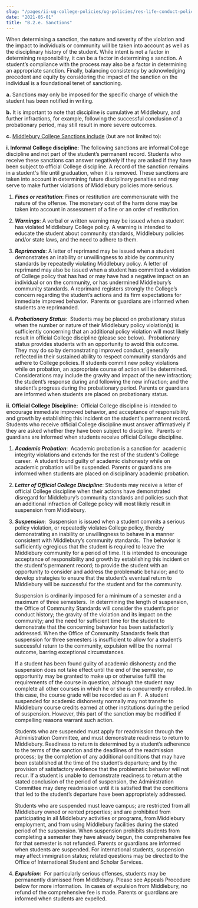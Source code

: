 ```yaml
---
slug: "/pages/ii-ug-college-policies/ug-policies/res-life-conduct-policies/b-2-e-sanctions"
date: "2021-05-01"
title: "B.2.e. Sanctions"
---
```


When determining a sanction, the nature and severity of the violation and the impact to individuals or community will be taken into account as well as the disciplinary history of the student. While intent is not a factor in determining responsibility, it can be a factor in determining a sanction. A student’s compliance with the process may also be a factor in determining an appropriate sanction. Finally, balancing consistency by acknowledging precedent and equity by considering the impact of the sanction on the individual is a foundational tenet of sanctioning.

**a.** Sanctions may only be imposed for the specific charge of which the student has been notified in writing.

**b.** It is important to note that discipline is cumulative at Middlebury, and further infractions, for example, following the successful conclusion of a probationary period, may still result in more severe outcomes.

**c.** <span style="text-decoration:underline">Middlebury College Sanctions include</span> (but are not limited to):

**i. Informal College discipline:** The following sanctions are informal College discipline and not part of the student’s permanent record. Students who receive these sanctions can answer negatively if they are asked if they have been subject to official College discipline. A record of the sanction remains in a student's file until graduation, when it is removed. These sanctions are taken into account in determining future disciplinary penalties and may serve to make further violations of Middlebury policies more serious.

1.  **_Fines or restitution_**: Fines or restitution are commensurate with the nature of the offense. The monetary cost of the harm done may be taken into account in assessment of a fine or an order of restitution.  

2.  **_Warnings_**: A verbal or written warning may be issued when a student has violated Middlebury College policy. A warning is intended to educate the student about community standards, Middlebury policies and/or state laws, and the need to adhere to them.  

3.  **_Reprimands_**: A letter of reprimand may be issued when a student demonstrates an inability or unwillingness to abide by community standards by repeatedly violating Middlebury policy. A letter of reprimand may also be issued when a student has committed a violation of College policy that has had or may have had a negative impact on an individual or on the community, or has undermined Middlebury’s community standards. A reprimand registers strongly the College’s concern regarding the student’s actions and its firm expectations for immediate improved behavior.  Parents or guardians are informed when students are reprimanded.  

4.  **_Probationary Status_**:  Students may be placed on probationary status when the number or nature of their Middlebury policy violation(s) is sufficiently concerning that an additional policy violation will most likely result in official College discipline (please see below).  Probationary status provides students with an opportunity to avoid this outcome. They may do so by demonstrating improved conduct, generally reflected in their sustained ability to respect community standards and adhere to College policies. If students commit new policy violations while on probation, an appropriate course of action will be determined. Considerations may include the gravity and impact of the new infraction; the student’s response during and following the new infraction; and the student’s progress during the probationary period. Parents or guardians are informed when students are placed on probationary status. 

**ii. Official College Discipline:**  Official College discipline is intended to encourage immediate improved behavior, and acceptance of responsibility and growth by establishing this incident on the student's permanent record. Students who receive official College discipline must answer affirmatively if they are asked whether they have been subject to discipline.  Parents or guardians are informed when students receive official College discipline.

1.  **_Academic Probation_**:  Academic probation is a sanction for  academic integrity violations and extends for the rest of the student's College career.  A student found guilty of academic dishonesty while on academic probation will be suspended. Parents or guardians are informed when students are placed on disciplinary academic probation.  

2.  **_Letter of Official College Discipline_**: Students may receive a letter of official College discipline when their actions have demonstrated disregard for Middlebury’s community standards and policies such that an additional infraction of College policy will most likely result in suspension from Middlebury.  

3.  **_Suspension_**:  Suspension is issued when a student commits a serious policy violation, or repeatedly violates College policy, thereby demonstrating an inability or unwillingness to behave in a manner consistent with Middlebury’s community standards.  The behavior is sufficiently egregious that the student is required to leave the Middlebury community for a period of time. It is intended to encourage acceptance of responsibility and growth by establishing this incident on the student's permanent record; to provide the student with an opportunity to consider and address the problematic behavior; and to develop strategies to ensure that the student’s eventual return to Middlebury will be successful for the student and for the community.  

    Suspension is ordinarily imposed for a minimum of a semester and a maximum of three semesters.  In determining the length of suspension, the Office of Community Standards will consider the student’s prior conduct history; the gravity of the violation and its impact on the community; and the need for sufficient time for the student to demonstrate that the concerning behavior has been satisfactorily addressed. When the Office of Community Standards feels that suspension for three semesters is insufficient to allow for a student’s successful return to the community, expulsion will be the normal outcome, barring exceptional circumstances.  

    If a student has been found guilty of academic dishonesty and the suspension does not take effect until the end of the semester, no opportunity may be granted to make up or otherwise fulfill the requirements of the course in question, although the student may complete all other courses in which he or she is concurrently enrolled. In this case, the course grade will be recorded as an F.  A student suspended for academic dishonesty normally may not transfer to Middlebury course credits earned at other institutions during the period of suspension. However, this part of the sanction may be modified if compelling reasons warrant such action.  

    Students who are suspended must apply for readmission through the Administration Committee, and must demonstrate readiness to return to Middlebury. Readiness to return is determined by a student’s adherence to the terms of the sanction and the deadlines of the readmission process; by the completion of any additional conditions that may have been established at the time of the student’s departure; and by the provision of satisfactory evidence that the problematic behavior will not recur. If a student is unable to demonstrate readiness to return at the stated conclusion of the period of suspension, the Administration Committee may deny readmission until it is satisfied that the conditions that led to the student’s departure have been appropriately addressed.  

    Students who are suspended must leave campus; are restricted from all Middlebury owned or rented properties; and are prohibited from participating in all Middlebury activities or programs, from Middlebury employment, and from using Middlebury facilities during the stated period of the suspension. When suspension prohibits students from completing a semester they have already begun, the comprehensive fee for that semester is not refunded. Parents or guardians are informed when students are suspended. For international students, suspension may affect immigration status; related questions may be directed to the Office of International Student and Scholar Services.  

4.  **_Expulsion_**:  For particularly serious offenses, students may be permanently dismissed from Middlebury. Please see Appeals Procedure below for more information.  In cases of expulsion from Middlebury, no refund of the comprehensive fee is made. Parents or guardians are informed when students are expelled.
